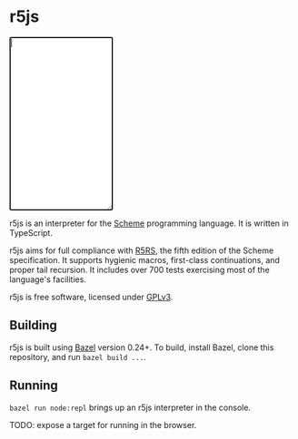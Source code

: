 <!--hello!-->
<link rel="stylesheet" href="ui/r5rs.css"/>
<script src="rollup.min.js"></script>

# r5js
<textarea class='terminal' id='play' rows="20" spellcheck="false" autofocus="autofocus"></textarea>

r5js is an interpreter for the [Scheme](https://en.wikipedia.org/wiki/Scheme_(programming_language))
programming language. It is written in TypeScript.

r5js aims for full compliance with [R5RS](https://www.schemers.org/Documents/Standards/R5RS/HTML/),
the fifth edition of the Scheme specification. It supports hygienic macros,
first-class continuations, and proper tail recursion. It includes over 700 tests exercising most of
the language's facilities.

r5js is free software, licensed under [GPLv3](https://www.gnu.org/copyleft/gpl.html).

## Building
r5js is built using [Bazel](https://bazel.build) version 0.24+. To build, install Bazel, clone this
repository, and run `bazel build ...`.

## Running
`bazel run node:repl` brings up an r5js interpreter in the console.

TODO: expose a target for running in the browser.
